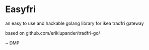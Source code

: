 # Easyfri

an easy to use and hackable golang library for ikea tradfri gateway


based on github.com/eriklupander/tradfri-go/


~ DMP

